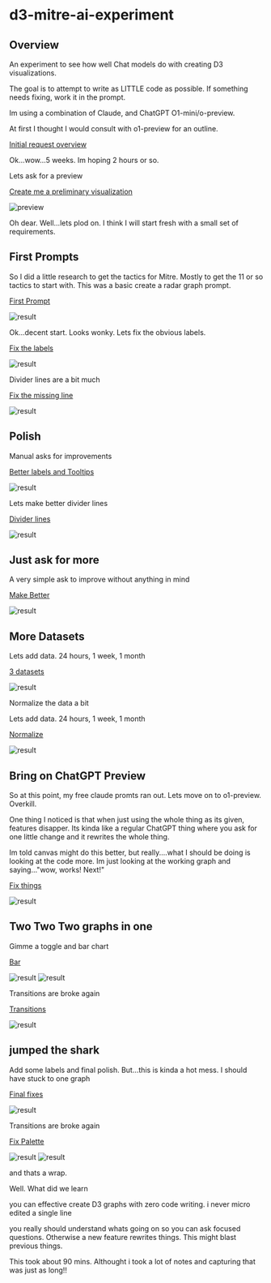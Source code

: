 # d3-mitre-ai-experiment

## Overview

An experiment to see how well Chat models do with creating D3 visualizations.

The goal is to attempt to write as LITTLE code as possible. If something needs fixing, work it in the prompt.

Im using a combination of Claude, and ChatGPT O1-mini/o-preview.

At first I thought I would consult with o1-preview for an outline.

[Initial request overview](00-01-initial-request.md)

Ok...wow...5 weeks. Im hoping 2 hours or so.

Lets ask for a preview

[Create me a preliminary visualization](00-02-dalle-request.md)

![preview](assets/dalle1.PNG)

Oh dear.
Well...lets plod on. I think I will start fresh with a small set of requirements.

## First Prompts

So I did a little research to get the tactics for Mitre. Mostly to get the 11 or so tactics to start with. This was a basic create a radar graph prompt.

[First Prompt](00-first-graph/first-graph.md)

![result](00-first-graph/radar00.PNG)

Ok...decent start. Looks wonky. Lets fix the obvious labels.

[Fix the labels](01-fix-labels/fix-labels.md)

![result](01-fix-labels/radar01.PNG)

Divider lines are a bit much

[Fix the missing line](02-fix-lines/lines.md)

![result](02-fix-lines/radar02.PNG)

## Polish

Manual asks for improvements

[Better labels and Tooltips](03-tooltips/tooltips.md)

![result](03-tooltips/radar03.PNG)

Lets make better divider lines

[Divider lines](04-divlines-polish/polish.md)

![result](04-divlines-polish/radar04.PNG)

## Just ask for more

A very simple ask to improve without anything in mind

[Make Better](05-mo-betta/better.md)

![result](05-mo-betta/radar05.PNG)

## More Datasets

Lets add data. 24 hours, 1 week, 1 month

[3 datasets](06-datasets/datasets.md)

![result](06-datasets/radar06.PNG)

Normalize the data a bit

Lets add data. 24 hours, 1 week, 1 month

[Normalize](07-normalize/normalize.md)

![result](07-normalize/radar07.PNG)

## Bring on ChatGPT Preview

So at this point, my free claude promts ran out. Lets move on to o1-preview.
Overkill.

One thing I noticed is that when just using the whole thing as its given, features disapper.
Its kinda like a regular ChatGPT thing where you ask for one little change and it rewrites the whole thing.

Im told canvas might do this better, but really....what I should be doing is looking at the code more.
Im just looking at the working graph and saying..."wow, works! Next!"

[Fix things](08-chat1/chat.md)

![result](08-chat1/radar08.PNG)

## Two Two Two graphs in one

Gimme a toggle and bar chart

[Bar](09-combo/title.md)

![result](09-combo/radar09a.PNG)
![result](09-combo/radar09b.PNG)


Transitions are broke again

[Transitions](10-transitions/transitions-bar.md)

![result](10-transitions/radar10.png)

## jumped the shark

Add some labels and final polish.  But...this is kinda a hot mess.  I should have stuck to one graph

[Final fixes](11-jump/jump.md)

![result](11-jump/radar11.png)


Transitions are broke again

[Fix Palette](12-palette/palette.md)

![result](12-palette/range12a.png)
![result](12-palette/range12b.png)



and thats a wrap.

Well.  What did we learn

you can effective create D3 graphs with zero code writing.  i never micro edited a single line

you really should understand whats going on so you can ask focused questions. Otherwise a new feature rewrites things.
This might blast previous things.

This took about 90 mins.  Althought i took  a lot of notes and capturing that was just as long!!